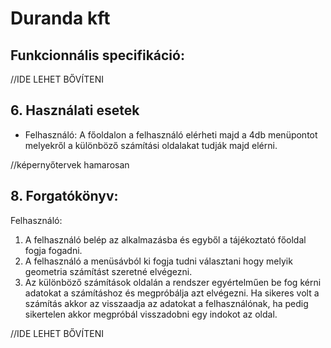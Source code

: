 # Duranda kft
## Funkcionnális specifikáció:

//IDE LEHET BŐVÍTENI

## 6. Használati esetek
- Felhasználó: A főoldalon a felhasználó elérheti majd a 4db menüpontot melyekről a különböző számítási oldalakat tudják majd elérni.

//képernyőtervek hamarosan

## 8. Forgatókönyv:
Felhasználó:
1. A felhasználó belép az alkalmazásba és egyből a tájékoztató főoldal fogja fogadni.
2. A felhasználó a menüsávból ki fogja tudni választani hogy melyik geometria számítást szeretné elvégezni.
3. Az különböző számítások oldalán a rendszer egyértelműen be fog kérni adatokat a számításhoz és megpróbálja azt elvégezni. Ha sikeres volt a számítás akkor az visszaadja az adatokat a felhasználónak, ha pedig sikertelen akkor megpróbál visszadobni egy indokot az oldal.

//IDE LEHET BŐVÍTENI
